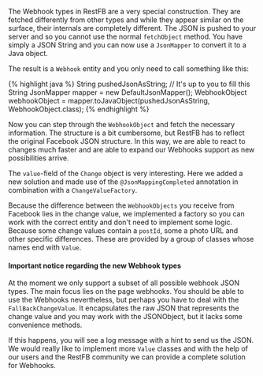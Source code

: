 The Webhook types in RestFB are a very special construction.  They are fetched differently from  other types and while they appear similar on the surface, their internals are completely different. The JSON is pushed to your server and so you cannot use the normal `fetchObject` method. You have simply a JSON String and you can now use a `JsonMapper` to convert it to a Java object.

The result is a `Webhook` entity and you only need to call something like this:

{% highlight java %}
String pushedJsonAsString; // It's up to you to fill this String
JsonMapper mapper = new DefaultJsonMapper();
WebhookObject webhookObject = 
         mapper.toJavaObject(pushedJsonAsString, WebhookObject.class);
{% endhighlight %}

Now you can step through the `WebhookObject` and fetch the necessary information. The structure is a bit cumbersome, but RestFB has to reflect the original Facebook JSON structure. In this way, we are able to react to changes much faster and are able to expand our Webhooks support as new possibilities arrive. 


The `value`-field of the `Change` object is very interesting. Here we added a new solution and made use of the `@JsonMappingCompleted` annotation in combination with a `ChangeValueFactory`.


Because the difference between the `WebhookObjects` you receive from Facebook lies in the change value, we implemented a factory so you can work with the correct entity and don't need to implement some logic. Because some change values contain a `postId`, some a photo URL and other specific differences. These are provided by a group of classes whose names end with `Value`.

<div class="rfb-callout warning">
	<h4>
		Important notice regarding the new Webhook types
	</h4>
	<div>
		<p>
			At the moment we only support a subset of all possible webhook JSON types. The main focus lies on the page webhooks. You should be able to use the Webhooks nevertheless, but perhaps you have to deal with the <code>FallBackChangeValue</code>. It encapsulates the raw JSON that represents the change value and you may work with the JSONObject, but it lacks some convenience methods.
		</p>
		<p>
			If this happens, you will see a log message with a hint to send us the JSON. We would really like to implement more <code>Value</code> classes and with the help of our users and the RestFB community we can provide a complete solution for Webhooks.
		</p>
	</div>
</div>
